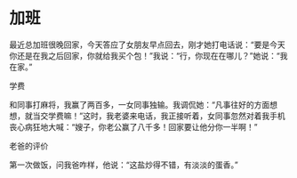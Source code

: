 # 加班

最近总加班很晚回家，今天答应了女朋友早点回去，刚才她打电话说：“要是今天你还是在我之后回家，你就给我买个包！”我说：“行，你现在在哪儿？”她说：“我在家。” 

学费 

和同事打麻将，我赢了两百多，一女同事独输。我调侃她：“凡事往好的方面想想，就当交学费嘛！”这时，我老婆来电话，我正接听着，女同事忽然对着我手机丧心病狂地大喊：“嫂子，你老公赢了八千多！回家要让他分你一半啊！” 

老爸的评价 

第一次做饭，问我爸咋样，他说：“这盐炒得不错，有淡淡的蛋香。”